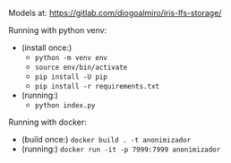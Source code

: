 Models at: https://gitlab.com/diogoalmiro/iris-lfs-storage/

Running with python venv:

 - (install once:)
   - `python -m venv env`
   - `source env/bin/activate`
   - `pip install -U pip`
   - `pip install -r requirements.txt`
 - (running:)
   - `python index.py`

Running with docker:

 - (build once:)  `docker build . -t anonimizador`
 - (running:) `docker run -it -p 7999:7999 anonimizador`

